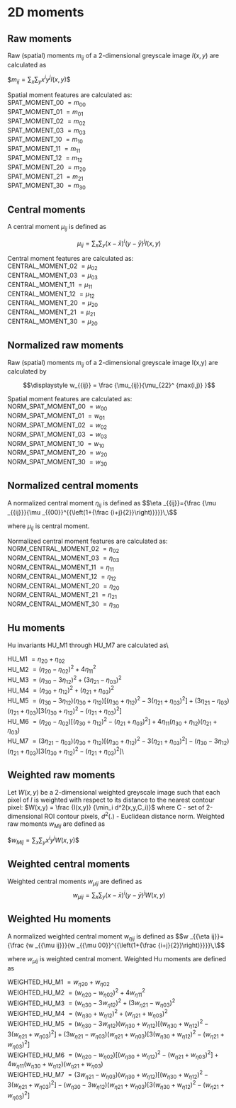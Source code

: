 # 2D moments

## Raw moments

Raw (spatial) moments $m_{ij}$ of a 2-dimensional greyscale image  $I(x,y)$ are calculated as

$$\displaystyle m_{{ij}}=\sum _{x}\sum _{y}x^{i}y^{j}I(x,y)\$$

Spatial moment features are calculated as:\
SPAT_MOMENT_00 $=m_{00}$    \
SPAT_MOMENT_01 $=m_{01}$    \
SPAT_MOMENT_02 $=m_{02}$    \
SPAT_MOMENT_03 $=m_{03}$    \
SPAT_MOMENT_10 $=m_{10}$    \
SPAT_MOMENT_11 $=m_{11}$    \
SPAT_MOMENT_12 $=m_{12}$    \
SPAT_MOMENT_20 $=m_{20}$    \
SPAT_MOMENT_21 $=m_{21}$    \
SPAT_MOMENT_30 $=m_{30}$    

## Central moments

A central moment $\mu_{ij}$ is defined as 

$$\mu _{{ij}}=\sum _{{x}}\sum _{{y}}(x-{\bar  {x}})^{i}(y-{\bar  {y}})^{j}I(x,y)$$

Central moment features are calculated as:\
CENTRAL_MOMENT_02 $=\mu_{02}$   \
CENTRAL_MOMENT_03 $=\mu_{03}$   \
CENTRAL_MOMENT_11 $=\mu_{11}$   \
CENTRAL_MOMENT_12 $=\mu_{12}$   \
CENTRAL_MOMENT_20 $=\mu_{20}$   \
CENTRAL_MOMENT_21 $=\mu_{21}$   \
CENTRAL_MOMENT_30 $=\mu_{20}$   

## Normalized raw moments
Raw (spatial) moments $m_{ij}$ of a 2-dimensional greyscale image  I(x,y) are calculated by

$$\displaystyle w_{{ij}} = \frac {\mu_{ij}}{\mu_{22}^ {max(i,j)} }$$

Spatial moment features are calculated as:\
NORM_SPAT_MOMENT_00 $=w_{00}$    \
NORM_SPAT_MOMENT_01 $=w_{01}$    \
NORM_SPAT_MOMENT_02 $=w_{02}$    \
NORM_SPAT_MOMENT_03 $=w_{03}$    \
NORM_SPAT_MOMENT_10 $=w_{10}$    \
NORM_SPAT_MOMENT_20 $=w_{20}$    \
NORM_SPAT_MOMENT_30 $=w_{30}$    

## Normalized central moments

A normalized central moment $\eta _{ij}$ is defined as 
$$\eta _{{ij}}={\frac  {\mu _{{ij}}}{\mu _{{00}}^{{\left(1+{\frac  {i+j}{2}}\right)}}}}\,\$$

where $\mu _{{ij}}$ is central moment.

Normalized central moment features are calculated as:\
NORM_CENTRAL_MOMENT_02 $=\eta _{{02}}$\
NORM_CENTRAL_MOMENT_03 $=\eta _{{03}}$\
NORM_CENTRAL_MOMENT_11 $=\eta _{{11}}$\
NORM_CENTRAL_MOMENT_12 $=\eta _{{12}}$\
NORM_CENTRAL_MOMENT_20 $=\eta _{{20}}$\
NORM_CENTRAL_MOMENT_21 $=\eta _{{21}}$\
NORM_CENTRAL_MOMENT_30 $=\eta _{{30}}$

## Hu moments
Hu invariants HU_M1 through HU_M7 are calculated as\

HU_M1 $=\eta _{{20}}+\eta _{{02}}$\
HU_M2 $=(\eta _{{20}}-\eta _{{02}})^{2}+4\eta _{{11}}^{2}$\
HU_M3 $=(\eta _{{30}}-3\eta _{{12}})^{2}+(3\eta _{{21}}-\eta _{{03}})^{2}$\
HU_M4 $=(\eta _{{30}}+\eta _{{12}})^{2}+(\eta _{{21}}+\eta _{{03}})^{2}$\
HU_M5 $=(\eta _{{30}}-3\eta _{{12}})(\eta _{{30}}+\eta _{{12}})[(\eta _{{30}}+\eta _{{12}})^{2}-3(\eta _{{21}}+\eta _{{03}})^{2}]+(3\eta _{{21}}-\eta _{{03}})(\eta _{{21}}+\eta _{{03}})[3(\eta _{{30}}+\eta _{{12}})^{2}-(\eta _{{21}}+\eta _{{03}})^{2}]$\
HU_M6 $=(\eta _{{20}}-\eta _{{02}})[(\eta _{{30}}+\eta _{{12}})^{2}-(\eta _{{21}}+\eta _{{03}})^{2}]+4\eta _{{11}}(\eta _{{30}}+\eta _{{12}})(\eta _{{21}}+\eta _{{03}})$\
HU_M7 $=(3\eta _{{21}}-\eta _{{03}})(\eta _{{30}}+\eta _{{12}})[(\eta _{{30}}+\eta _{{12}})^{2}-3(\eta _{{21}}+\eta _{{03}})^{2}]-(\eta _{{30}}-3\eta _{{12}})(\eta _{{21}}+\eta _{{03}})[3(\eta _{{30}}+\eta _{{12}})^{2}-(\eta _{{21}}+\eta _{{03}})^{2}]$\


## Weighted raw moments
Let $W(x,y)$ be a 2-dimensional weighted greyscale image such that each pixel of $I$ is weighted with respect to its distance to the nearest contour pixel: $W(x,y) = \frac {I(x,y)} {\min_i d^2(x,y,C_i)}$ where C - set of 2-dimensional ROI contour pixels, $d^2(.)$ - Euclidean distance norm. Weighted raw moments $w_{Mij}$ are defined as

$$\displaystyle w_{Mij}=\sum _{x}\sum _{y}x^{i}y^{j}W(x,y)\$$

## Weighted central moments

Weighted central moments $w_{\mu ij}$ are defined as 
$$w_{\mu ij} = \sum _{{x}}\sum _{{y}}(x-{\bar  {x}})^{i}(y-{\bar  {y}})^{j}W(x,y)$$

## Weighted Hu moments

A normalized weighted central moment $w _{\eta ij}$ is defined as 
$$w _{{\eta ij}}={\frac  {w _{{\mu ij}}}{w _{{\mu 00}}^{{\left(1+{\frac  {i+j}{2}}\right)}}}}\,\$$

where $w _{{\mu ij}}$ is weighted central moment.
Weighted Hu moments are defined as

WEIGHTED_HU_M1 $=w _{\eta 20}+w _{\eta 02}$\
WEIGHTED_HU_M2 $=(w _{\eta 20}-w _{\eta 02})^{2}+4w _{\eta 11}^{2}$\
WEIGHTED_HU_M3 $=(w _{\eta 30}-3w _{\eta 12})^{2}+(3w _{\eta 21}-w _{\eta 03})^{2}$\
WEIGHTED_HU_M4 $=(w _{\eta 30}+w _{\eta 12})^{2}+(w _{\eta 21}+w _{\eta 03})^{2}$\
WEIGHTED_HU_M5 $=(w _{\eta 30}-3w _{\eta 12})(w _{\eta 30}+w _{\eta 12})[(w _{\eta 30}+w _{\eta 12})^{2}-3(w _{\eta 21}+w _{\eta 03})^{2}]+(3w _{\eta 21}-w _{\eta 03})(w _{\eta 21}+w _{\eta 03})[3(w _{\eta 30}+w _{\eta 12})^{2}-(w _{\eta 21}+w _{\eta 03})^{2}]$\
WEIGHTED_HU_M6 $=(w _{\eta 20}-w _{\eta 02})[(w _{\eta 30}+w _{\eta 12})^{2}-(w _{\eta 21}+w _{\eta 03})^{2}]+4w _{\eta 11}(w _{\eta 30}+w _{\eta 12})(w _{\eta 21}+w _{\eta 03})$\
WEIGHTED_HU_M7 $=(3w _{\eta 21}-w _{\eta 03})(w _{\eta 30}+w _{\eta 12})[(w _{\eta 30}+w _{\eta 12})^{2}-3(w _{\eta 21}+w _{\eta 03})^{2}]-(w _{\eta 30}-3w _{\eta 12})(w _{\eta 21}+w _{\eta 03})[3(w _{\eta 30}+w _{\eta 12})^{2}-(w _{\eta 21}+w _{\eta 03})^{2}]$

